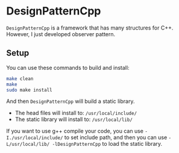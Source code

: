 # DesignPatternCpp
`DesignPatternCpp` is a framework that has many structures for C++. However, I just developed observer pattern.

## Setup
You can use these commands to build and install:
```sh
make clean
make
sudo make install
```
And then `DesignPatternCpp` will build a static library.
- The head files will install to: `/usr/local/include/`
- The static library will install to: `/usr/local/lib/`

If you want to use g++ compile your code, you can use `-I./usr/local/include/` to set include path, and then you can use `-L/usr/local/lib/ -lDesignPatternCpp` to load the static library.
